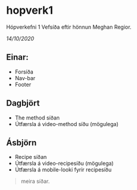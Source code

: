 # hopverk1
 Hópverkefni 1
    Vefsíða eftir hönnun Meghan Regior.


*14/10/2020*
## Einar: 
  - Forsíða
  - Nav-bar
  - Footer

## Dagbjört
  - The method síðan
  - Útfærsla á video-method síðu (mögulega)

## Ásbjörn
  - Recipe síðan
  - Útfærsla á video-recipesíðu (mögulega)
  - Útfærsla á mobile-looki fyrir recipesíðu


 > meira síðar.


